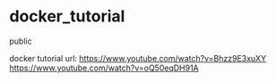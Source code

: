 # docker_tutorial
public

docker tutorial url: https://www.youtube.com/watch?v=Bhzz9E3xuXY
  https://www.youtube.com/watch?v=oQ50eqDH91A


